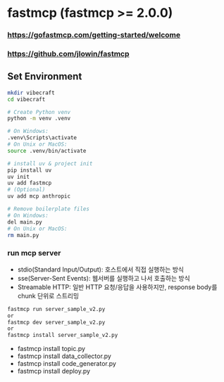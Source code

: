 # fastmcp (fastmcp >= 2.0.0)
### https://gofastmcp.com/getting-started/welcome
### https://github.com/jlowin/fastmcp

## Set Environment
```bash
mkdir vibecraft
cd vibecraft

# Create Python venv
python -m venv .venv

# On Windows:
.venv\Scripts\activate
# On Unix or MacOS:
source .venv/bin/activate

# install uv & project init
pip install uv
uv init
uv add fastmcp
# (Optional)
uv add mcp anthropic

# Remove boilerplate files
# On Windows:
del main.py
# On Unix or MacOS:
rm main.py
```

### run mcp server
- stdio(Standard Input/Output): 호스트에서 직접 실행하는 방식
- sse(Server-Sent Events): 웹서버를 실행하고 나서 호출하는 방식
- Streamable HTTP: 일반 HTTP 요청/응답을 사용하지만, response body를 chunk 단위로 스트리밍
```bash
fastmcp run server_sample_v2.py
or
fastmcp dev server_sample_v2.py
or
fastmcp install server_sample_v2.py
```

- fastmcp install topic.py
- fastmcp install data_collector.py
- fastmcp install code_generator.py
- fastmcp install deploy.py
